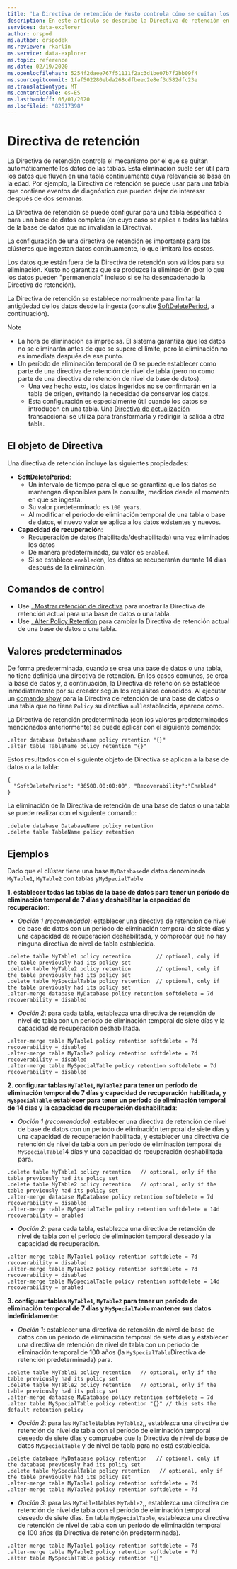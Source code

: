 ```yaml
---
title: 'La Directiva de retención de Kusto controla cómo se quitan los datos: Azure Explorador de datos'
description: En este artículo se describe la Directiva de retención en Azure Explorador de datos.
services: data-explorer
author: orspod
ms.author: orspodek
ms.reviewer: rkarlin
ms.service: data-explorer
ms.topic: reference
ms.date: 02/19/2020
ms.openlocfilehash: 5254f2daee767f51111f2ac3d1be07b7f2bb09f4
ms.sourcegitcommit: 1faf502280ebda268cdfbeec2e8ef3d582dfc23e
ms.translationtype: MT
ms.contentlocale: es-ES
ms.lasthandoff: 05/01/2020
ms.locfileid: "82617398"
---
```

# <a name="retention-policy"></a>Directiva de retención

La Directiva de retención controla el mecanismo por el que se quitan automáticamente los datos de las tablas.
Esta eliminación suele ser útil para los datos que fluyen en una tabla continuamente cuya relevancia se basa en la edad. Por ejemplo, la Directiva de retención se puede usar para una tabla que contiene eventos de diagnóstico que pueden dejar de interesar después de dos semanas.

La Directiva de retención se puede configurar para una tabla específica o para una base de datos completa (en cuyo caso se aplica a todas las tablas de la base de datos que no invalidan la Directiva).

La configuración de una directiva de retención es importante para los clústeres que ingestan datos continuamente, lo que limitará los costos.

Los datos que están fuera de la Directiva de retención son válidos para su eliminación. Kusto no garantiza que se produzca la eliminación (por lo que los datos pueden "permanencia" incluso si se ha desencadenado la Directiva de retención).

La Directiva de retención se establece normalmente para limitar la antigüedad de los datos desde la ingesta (consulte [SoftDeletePeriod](#the-policy-object), a continuación).

> [!NOTE]
> * La hora de eliminación es imprecisa. El sistema garantiza que los datos no se eliminarán antes de que se supere el límite, pero la eliminación no es inmediata después de ese punto.
> * Un período de eliminación temporal de 0 se puede establecer como parte de una directiva de retención de nivel de tabla (pero no como parte de una directiva de retención de nivel de base de datos).
>   * Una vez hecho esto, los datos ingeridos no se confirmarán en la tabla de origen, evitando la necesidad de conservar los datos.
>   * Esta configuración es especialmente útil cuando los datos se introducen en una tabla.
>   Una [Directiva de actualización](updatepolicy.md) transaccional se utiliza para transformarla y redirigir la salida a otra tabla.

## <a name="the-policy-object"></a>El objeto de Directiva

Una directiva de retención incluye las siguientes propiedades:

* **SoftDeletePeriod**:
    * Un intervalo de tiempo para el que se garantiza que los datos se mantengan disponibles para la consulta, medidos desde el momento en que se ingesta.
    * Su valor predeterminado es `100 years`.
    * Al modificar el período de eliminación temporal de una tabla o base de datos, el nuevo valor se aplica a los datos existentes y nuevos.
* **Capacidad de recuperación**:
    * Recuperación de datos (habilitada/deshabilitada) una vez eliminados los datos
    * De manera predeterminada, su valor es `enabled`.
    * Si se establece `enabled`en, los datos se recuperarán durante 14 días después de la eliminación.

## <a name="control-commands"></a>Comandos de control

* Use [. Mostrar retención de directiva](../management/retention-policy.md) para mostrar la Directiva de retención actual para una base de datos o una tabla.
* Use [. Alter Policy Retention](../management/retention-policy.md) para cambiar la Directiva de retención actual de una base de datos o una tabla.

## <a name="defaults"></a>Valores predeterminados

De forma predeterminada, cuando se crea una base de datos o una tabla, no tiene definida una directiva de retención.
En los casos comunes, se crea la base de datos y, a continuación, la Directiva de retención se establece inmediatamente por su creador según los requisitos conocidos.
Al ejecutar un [comando show](../management/retention-policy.md) para la Directiva de retención de una base de datos o una tabla que no tiene `Policy` su directiva `null`establecida, aparece como.

La Directiva de retención predeterminada (con los valores predeterminados mencionados anteriormente) se puede aplicar con el siguiente comando:

```kusto
.alter database DatabaseName policy retention "{}"
.alter table TableName policy retention "{}"
```

Estos resultados con el siguiente objeto de Directiva se aplican a la base de datos o a la tabla:

```kusto
{
  "SoftDeletePeriod": "36500.00:00:00", "Recoverability":"Enabled"
}
```

La eliminación de la Directiva de retención de una base de datos o una tabla se puede realizar con el siguiente comando:

```kusto
.delete database DatabaseName policy retention
.delete table TableName policy retention
```

## <a name="examples"></a>Ejemplos

Dado que el clúster tiene una base `MyDatabase`de datos denominada `MyTable1`, `MyTable2` con tablas y`MySpecialTable`

**1. establecer todas las tablas de la base de datos para tener un período de eliminación temporal de 7 días y deshabilitar la capacidad de recuperación**:

* *Opción 1 (recomendado)*: establecer una directiva de retención de nivel de base de datos con un período de eliminación temporal de siete días y una capacidad de recuperación deshabilitada, y comprobar que no hay ninguna directiva de nivel de tabla establecida.

```kusto
.delete table MyTable1 policy retention        // optional, only if the table previously had its policy set
.delete table MyTable2 policy retention        // optional, only if the table previously had its policy set
.delete table MySpecialTable policy retention  // optional, only if the table previously had its policy set
.alter-merge database MyDatabase policy retention softdelete = 7d recoverability = disabled
```

* *Opción 2*: para cada tabla, establezca una directiva de retención de nivel de tabla con un período de eliminación temporal de siete días y la capacidad de recuperación deshabilitada.

```kusto
.alter-merge table MyTable1 policy retention softdelete = 7d recoverability = disabled
.alter-merge table MyTable2 policy retention softdelete = 7d recoverability = disabled
.alter-merge table MySpecialTable policy retention softdelete = 7d recoverability = disabled
```

**2. configurar tablas `MyTable1`, `MyTable2` para tener un período de eliminación temporal de 7 días y capacidad de recuperación habilitada, y `MySpecialTable` establecer para tener un período de eliminación temporal de 14 días y la capacidad de recuperación deshabilitada**:

* *Opción 1 (recomendado)*: establecer una directiva de retención de nivel de base de datos con un período de eliminación temporal de siete días y una capacidad de recuperación habilitada, y establecer una directiva de retención de nivel de tabla con un período de eliminación temporal de `MySpecialTable`14 días y una capacidad de recuperación deshabilitada para.

```kusto
.delete table MyTable1 policy retention   // optional, only if the table previously had its policy set
.delete table MyTable2 policy retention   // optional, only if the table previously had its policy set
.alter-merge database MyDatabase policy retention softdelete = 7d recoverability = disabled
.alter-merge table MySpecialTable policy retention softdelete = 14d recoverability = enabled
```

* *Opción 2*: para cada tabla, establezca una directiva de retención de nivel de tabla con el período de eliminación temporal deseado y la capacidad de recuperación.

```kusto
.alter-merge table MyTable1 policy retention softdelete = 7d recoverability = disabled
.alter-merge table MyTable2 policy retention softdelete = 7d recoverability = disabled
.alter-merge table MySpecialTable policy retention softdelete = 14d recoverability = enabled
```

**3. configurar tablas `MyTable1`, `MyTable2` para tener un período de eliminación temporal de 7 días y `MySpecialTable` mantener sus datos indefinidamente**:

* *Opción 1*: establecer una directiva de retención de nivel de base de datos con un período de eliminación temporal de siete días y establecer una directiva de retención de nivel de tabla con un período de eliminación temporal de 100 años (la `MySpecialTable`Directiva de retención predeterminada) para.

```kusto
.delete table MyTable1 policy retention   // optional, only if the table previously had its policy set
.delete table MyTable2 policy retention   // optional, only if the table previously had its policy set
.alter-merge database MyDatabase policy retention softdelete = 7d
.alter table MySpecialTable policy retention "{}" // this sets the default retention policy
```

* *Opción 2*: para las `MyTable1`tablas `MyTable2`,, establezca una directiva de retención de nivel de tabla con el período de eliminación temporal deseado de siete días y compruebe que la Directiva de nivel de base de datos `MySpecialTable` y de nivel de tabla para no está establecida.

```kusto
.delete database MyDatabase policy retention   // optional, only if the database previously had its policy set
.delete table MySpecialTable policy retention   // optional, only if the table previously had its policy set
.alter-merge table MyTable1 policy retention softdelete = 7d
.alter-merge table MyTable2 policy retention softdelete = 7d
```

* *Opción 3*: para las `MyTable1`tablas `MyTable2`,, establezca una directiva de retención de nivel de tabla con el período de eliminación temporal deseado de siete días. En tabla `MySpecialTable`, establezca una directiva de retención de nivel de tabla con un período de eliminación temporal de 100 años (la Directiva de retención predeterminada).

```kusto
.alter-merge table MyTable1 policy retention softdelete = 7d
.alter-merge table MyTable2 policy retention softdelete = 7d
.alter table MySpecialTable policy retention "{}"
```
